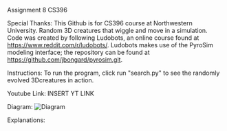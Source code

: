 Assignment 8 CS396

Special Thanks:
This Github is for CS396 course at Northwestern University. Random 3D creatures that wiggle and move in a simulation. Code was created by following Ludobots, an online course found at https://www.reddit.com/r/ludobots/. Ludobots makes use of the PyroSim modeling interface; the repository can be found at https://github.com/jbongard/pyrosim.git.

Instructions:
To run the program, click run "search.py" to see the randomly evolved 3Dcreatures in action.

Youtube Link:
INSERT YT LINK

Diagram:
![Diagram](https://user-images.githubusercontent.com/91999196/221746891-dc8d0646-2ace-42b9-8963-2e6e1b71d8ac.jpg)

Explanations:
